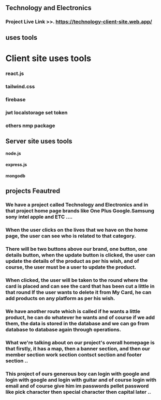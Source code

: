 ## Technology and Electronics

### Project Live Link  >>.   https://technology-client-site.web.app/
## uses tools 
>>>>>>>>>>>>>>>>>>>>>>>>>>>>>>>>>>>>>>
# Client site uses tools
### react.js
### tailwind.css
### firebase
### jwt localstorage set token 
### others nmp package 

>>>>>>>>>>>>>>>>>>>>>>>>>>>>>>>>>>>>>>
## Server site uses tools 

#### node.js 
#### express.js 
#### mongodb 


## projects Feautred 

### We have a project called Technology and Electronics and in that project home page brands like One Plus Google.Samsung sony intel apple and   ETC .... 

### When the user clicks on the lives that we have on the home page, the user can see who is related to that category. 


 ### There will be two buttons above our brand, one button, one details button, when the update button is clicked, the user can update the details of the product as per his wish, and of course, the user must be a user to update the product.

 ### When clicked, the user will be taken to the round where the card is placed and can see the card that has been cut a little in that round If the user wants to delete it from My Card, he can add products on any platform as per his wish.

 ###  We have another route which is called if he wants a little product, he can do whatever he wants and of course if we add them, the data is stored in the database and we can go from database to database again through operations.

 ### What we're talking about on our project's overall homepage is that firstly, it has a map, then a banner section, and then our member section work section  contsct section and footer section  .. 

 ### This project of ours generous boy can login with google and login with google and login with guitar and of course login with email and of course give him im passwords pellet password like pick character then special character then capital later .. 

